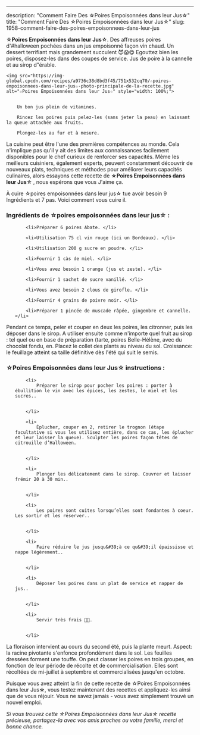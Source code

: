 ---
description: "Comment Faire Des ☆Poires Empoisonnées dans leur Jus☆"
title: "Comment Faire Des ☆Poires Empoisonnées dans leur Jus☆"
slug: 1958-comment-faire-des-poires-empoisonnees-dans-leur-jus

<p>
	<strong>☆Poires Empoisonnées dans leur Jus☆</strong>. 
	Des affreuses poires d&#39;#halloween pochées dans un jus empoisonné façon vin chaud. Un dessert terrifiant mais grandement succulent 😈😱😋 Egouttez bien les poires, disposez-les dans des coupes de service. Jus de poire à la cannelle et au sirop d&#34;érable.
</p>
<p>
	
	<img src="https://img-global.cpcdn.com/recipes/a9736c38d8bd3f45/751x532cq70/☆poires-empoisonnees-dans-leur-jus☆-photo-principale-de-la-recette.jpg" alt="☆Poires Empoisonnées dans leur Jus☆" style="width: 100%;">
	
	
		Un bon jus plein de vitamines.
	
		Rincez les poires puis pelez-les (sans jeter la peau) en laissant la queue attachée aux fruits.
	
		Plongez-les au fur et à mesure.
	
</p>

La cuisine peut être l'une des premières compétences au monde. Cela n'implique pas qu'il y ait des limites aux connaissances facilement disponibles pour le chef curieux de renforcer ses capacités. Même les meilleurs cuisiniers, également experts, peuvent constamment découvrir de nouveaux plats, techniques et méthodes pour améliorer leurs capacités culinaires, alors essayons cette recette de <strong> ☆Poires Empoisonnées dans leur Jus☆ </strong>, nous espérons que vous J'aime ça.

<!--inarticleads1-->

À cuire ☆poires empoisonnées dans leur jus☆ tue avoir besoin 9 Ingrédients et 7 pas. Voici comment vous cuire il.

<h3>Ingrédients de ☆poires empoisonnées dans leur jus☆ :</h3>

<ol>
	
		<li>Préparer 6 poires Abate. </li>
	
		<li>Utilisation 75 cl vin rouge (ici un Bordeaux). </li>
	
		<li>Utilisation 200 g sucre en poudre. </li>
	
		<li>Fournir 1 càs de miel. </li>
	
		<li>Vous avez besoin 1 orange (jus et zeste). </li>
	
		<li>Fournir 1 sachet de sucre vanillé. </li>
	
		<li>Vous avez besoin 2 clous de girofle. </li>
	
		<li>Fournir 4 grains de poivre noir. </li>
	
		<li>Préparer 1 pincée de muscade râpée, gingembre et cannelle. </li>
	
</ol>

Pendant ce temps, peler et couper en deux les poires, les citronner, puis les déposer dans le sirop. A utiliser ensuite comme n&#39;importe quel fruit au sirop : tel quel ou en base de préparation (tarte, poires Belle-Hélène, avec du chocolat fondu, en. Placez le collet des plants au niveau du sol. Croissance: le feuillage atteint sa taille définitive dès l&#39;été qui suit le semis. 

<!--inarticleads2-->

<h3>☆Poires Empoisonnées dans leur Jus☆ instructions :</h3>

<ol>
	
		<li>
			Préparer le sirop pour pocher les poires : porter à ébullition le vin avec les épices, les zestes, le miel et les sucres..
			
			
		</li>
	
		<li>
			Éplucher, couper en 2, retirer le trognon (étape facultative si vous les utilisez entière, dans ce cas, les éplucher et leur laisser la queue). Sculpter les poires façon têtes de citrouille d’Halloween.
			
			
		</li>
	
		<li>
			Plonger les délicatement dans le sirop. Couvrer et laisser frémir 20 à 30 min..
			
			
		</li>
	
		<li>
			Les poires sont cuites lorsqu’elles sont fondantes à coeur. Les sortir et les réserver..
			
			
		</li>
	
		<li>
			Faire réduire le jus jusqu&#39;à ce qu&#39;il épaississe et nappe légèrement..
			
			
		</li>
	
		<li>
			Déposer les poires dans un plat de service et napper de jus..
			
			
		</li>
	
		<li>
			Servir très frais 🎃😋.
			
			
		</li>
	
</ol>

La floraison intervient au cours du second été, puis la plante meurt. Aspect: la racine pivotante s&#39;enfonce profondément dans le sol. Les feuilles dressées forment une touffe. On peut classer les poires en trois groupes, en fonction de leur période de récolte et de commercialisation. Elles sont récoltées de mi-juillet à septembre et commercialisées jusqu&#39;en octobre. 

<!--inarticleads1-->

<p>
Puisque vous avez atteint la fin de cette recette de ☆Poires Empoisonnées dans leur Jus☆, vous testez maintenant des recettes et appliquez-les ainsi que de vous réjouir. Vous ne savez jamais - vous avez simplement trouvé un nouvel emploi.
</p>

<p>
<i>Si vous trouvez cette ☆Poires Empoisonnées dans leur Jus☆ recette précieuse, partagez-la avec vos amis proches ou votre famille, merci et bonne chance.</i>
</p>
